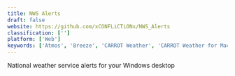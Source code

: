 ```yaml
---
title: NWS Alerts
draft: false 
website: https://github.com/xCONFLiCTiONx/NWS_Alerts
classification: ['']
platform: ['Web']
keywords: ['Atmos', 'Breeze', 'CARROT Weather', 'CARROT Weather for Mac', 'ClimaCell Micro Weather API', 'Climate For Me', 'Dark Sky for Web', 'Forecast', 'Fresh Air', 'Itinerant', 'Marline', 'Meteo', 'Poncho The Weathercat', 'Snowflake Weather', 'Tinyclouds', 'Weather Hippie', 'Weather Puppy App', 'Weather Underground', 'WeatherKit 3', 'WeatherWheel', 'Wild Weather']
---
```

National weather service alerts for your Windows desktop